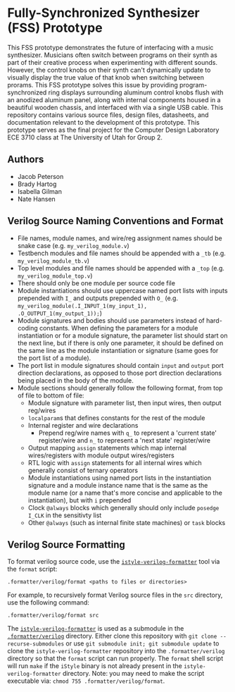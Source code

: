# Fully-Synchronized Synthesizer (FSS) Prototype

This FSS prototype demonstrates the future of interfacing with a music synthesizer. Musicians often switch between programs on their synth as part of their creative process when experimenting with different sounds. However, the control knobs on their synth can't dynamically update to visually display the true value of that knob when switching between prorams. This FSS prototype solves this issue by providing program-synchronized ring displays surrounding aluminum control knobs flush with an anodized aluminum panel, along with internal components housed in a beautiful wooden chassis, and interfaced with via a single USB cable. This repository contains various source files, design files, datasheets, and documentation relevant to the development of this prototype. This prototype serves as the final project for the Computer Design Laboratory ECE 3710 class at The University of Utah for Group 2.

## Authors
- Jacob Peterson
- Brady Hartog
- Isabella Gilman
- Nate Hansen

## Verilog Source Naming Conventions and Format
- File names, module names, and wire/reg assignment names should be snake case (e.g. `my_verilog_module.v`)
- Testbench modules and file names should be appended with a `_tb` (e.g. `my_verilog_module_tb.v`)
- Top level modules and file names should be appended with a `_top` (e.g. `my_verilog_module_top.v`)
- There should only be one module per source code file
- Module instantiations should use uppercase named port lists with inputs prepended with `I_` and outputs prepended with `O_` (e.g. `my_verilog_module(.I_INPUT_1(my_input_1), .O_OUTPUT_1(my_output_1));`)
- Module signatures and bodies should use parameters instead of hard-coding constants. When defining the parameters for a module instantiation or for a module signature, the parameter list should start on the next line, but if there is only one parameter, it should be defined on the same line as the module instantiation or signature (same goes for the port list of a module).
- The port list in module signatures should contain `input` and `output` port direction declarations, as opposed to those port direction declarations being placed in the body of the module.
- Module sections should generally follow the following format, from top of file to bottom of file:
  - Module signature with parameter list, then input wires, then output reg/wires
  - `localparam`s that defines constants for the rest of the module
  - Internal register and wire declarations
    - Prepend reg/wire names with `q_` to represent a 'current state' register/wire and `n_` to represent a 'next state' register/wire
  - Output mapping `assign` statements which map internal wires/registers with module output wires/registers
  - RTL logic with `assign` statements for all internal wires which generally consist of ternary operators
  - Module instantiations using named port lists in the instantiation signature and a module instance name that is the same as the module name (or a name that's more concise and applicable to the instantiation), but with `i` prepended
  - Clock `@always` blocks which generally should only include `posedge I_CLK` in the sensitivty list
  - Other `@always` (such as internal finite state machines) or `task` blocks

## Verilog Source Formatting
To format verilog source code, use the [`istyle-verilog-formatter`](https://github.com/thomasrussellmurphy/istyle-verilog-formatter) tool via the `format` script:
```
.formatter/verilog/format <paths to files or directories>
```
For example, to recursively format Verilog source files in the `src` directory, use the following command:
```
.formatter/verilog/format src
```
The [`istyle-verilog-formatter`](https://github.com/thomasrussellmurphy/istyle-verilog-formatter) is used as a submodule in the [`.formatter/verilog`](.formatter/verilog) directory. Either clone this repository with `git clone --recurse-submodules` or use `git submodule init; git submodule update` to clone the `istyle-verilog-formatter` repository into the `.formatter/verilog` directory so that the `format` script can run properly. The `format` shell script will run `make` if the `iStyle` binary is not already present in the `istyle-verilog-formatter` directory. Note: you may need to make the script executable via: `chmod 755 .formatter/verilog/format`.

